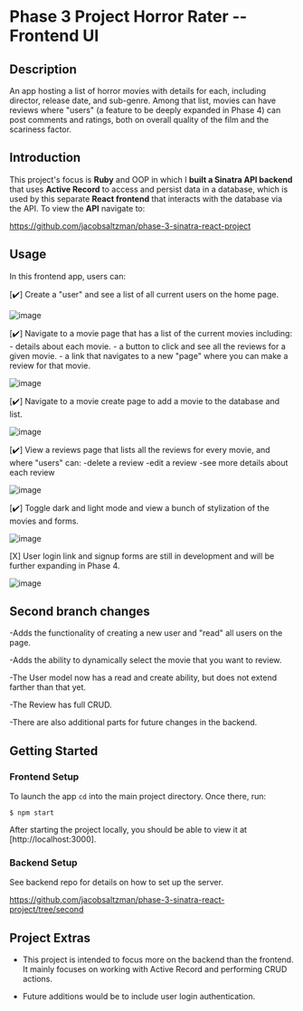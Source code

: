 # Phase 3 Project Horror Rater -- Frontend UI

## Description
  

An app hosting a list of horror movies with details for each, including director, release date, and sub-genre. Among that list, movies can have reviews where "users" (a feature to be deeply expanded in Phase 4) can post comments and ratings, both on overall quality of the film and the scariness factor.


## Introduction


This project's focus is **Ruby** and OOP in which I **built a Sinatra API backend** that uses
**Active Record** to access and persist data in a database, which is used by this separate **React frontend** that interacts with the database via the API. To view the **API** navigate to:



https://github.com/jacobsaltzman/phase-3-sinatra-react-project 



## Usage


In this frontend app, users can:


[✔️] Create a "user" and see a list of all current users on the home page.

![image](https://user-images.githubusercontent.com/55026856/205797248-8aa10cae-7cf1-4b6d-8ae4-9736135300e5.png)



[✔️] Navigate to a movie page that has a list of the current movies including:
    - details about each movie.
    - a button to click and see all the reviews for a given movie.
    - a link that navigates to a new "page" where you can make a review for that movie.
    

![image](https://user-images.githubusercontent.com/55026856/205797610-6ba79b56-a369-4453-9be8-6e6e04971ef5.png)



[✔️] Navigate to a movie create page to add a movie to the database and list.

![image](https://user-images.githubusercontent.com/55026856/205797042-916ce054-4dce-4bee-937d-b9dae350425e.png)



[✔️] View a reviews page that lists all the reviews for every movie, and where "users" can:
    -delete a review
    -edit a review
    -see more details about each review
    
  ![image](https://user-images.githubusercontent.com/55026856/205797691-6cba5f1c-088a-4b05-af82-7fc3451baf34.png)



    
[✔️] Toggle dark and light mode and view a bunch of stylization of the movies and forms.

![image](https://user-images.githubusercontent.com/55026856/205797314-a2c64563-a521-46b7-baef-b657855f775a.png)



[X] User login link and signup forms are still in development and will be further expanding in Phase 4. 

![image](https://user-images.githubusercontent.com/55026856/205797355-acc50f0d-d876-43cb-b347-4e086df49764.png)




## Second branch changes


-Adds the functionality of creating a new user and "read" all users on the page.


-Adds the ability to dynamically select the movie that you want to review.


-The User model now has a read and create ability, but does not extend farther than that yet.


-The Review has full CRUD.


-There are also additional parts for future changes in the backend.



## Getting Started


### Frontend Setup

To launch the app `cd` into the main project directory. Once there, run:

```console
$ npm start
```

After starting the project locally, you should be able to view it at
[http://localhost:3000].


### Backend Setup


See backend repo for details on how to set up the server.

https://github.com/jacobsaltzman/phase-3-sinatra-react-project/tree/second 



## Project Extras

- This project is intended to focus more on the backend than the frontend. It mainly focuses on working with
  Active Record and performing CRUD actions.
  
- Future additions would be to include user login authentication.


